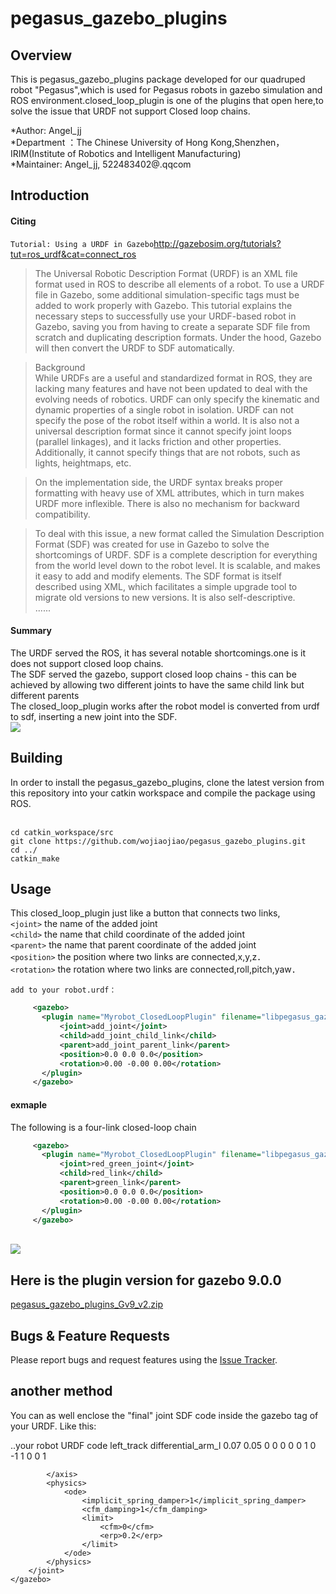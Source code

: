 # pegasus_gazebo_plugins
## Overview
This is pegasus_gazebo_plugins package developed for our quadruped robot "Pegasus",which is used for Pegasus robots in gazebo simulation and ROS environment.closed_loop_plugin is one of the plugins that open here,to solve the issue that URDF not support Closed loop chains.

*Author: Angel_jj
<br>*Department ：The Chinese University of Hong Kong,Shenzhen，IRIM(Institute of Robotics and Intelligent Manufacturing)
<br>*Maintainer: Angel_jj, 522483402@.qqcom

## Introduction
#### Citing

`Tutorial: Using a URDF in Gazebo`http://gazebosim.org/tutorials?tut=ros_urdf&cat=connect_ros

>The Universal Robotic Description Format (URDF) is an XML file format used in ROS to describe all elements of a robot. To use a URDF file in Gazebo, some additional simulation-specific tags must be added to work properly with Gazebo. This tutorial explains the necessary steps to successfully use your URDF-based robot in Gazebo, saving you from having to create a separate SDF file from scratch and duplicating description formats. Under the hood, Gazebo will then convert the URDF to SDF automatically.

>Background
<br>While URDFs are a useful and standardized format in ROS, they are lacking many features and have not been updated to deal with the evolving needs of robotics. URDF can only specify the kinematic and dynamic properties of a single robot in isolation. URDF can not specify the pose of the robot itself within a world. It is also not a universal description format since it cannot specify joint loops (parallel linkages), and it lacks friction and other properties. Additionally, it cannot specify things that are not robots, such as lights, heightmaps, etc.

>On the implementation side, the URDF syntax breaks proper formatting with heavy use of XML attributes, which in turn makes URDF more inflexible. There is also no mechanism for backward compatibility.

>To deal with this issue, a new format called the Simulation Description Format (SDF) was created for use in Gazebo to solve the shortcomings of URDF. SDF is a complete description for everything from the world level down to the robot level. It is scalable, and makes it easy to add and modify elements. The SDF format is itself described using XML, which facilitates a simple upgrade tool to migrate old versions to new versions. It is also self-descriptive.
><br>......

#### Summary
The URDF served the ROS, it has several notable shortcomings.one is it does not support closed loop chains.
<br>The SDF served the gazebo, support closed loop chains - this can be achieved by allowing two different joints to have the same child link but different parents
<br>The closed_loop_plugin works after the robot model is converted from urdf to sdf, inserting a new joint into the SDF.
<br>![](https://github.com/wojiaojiao/pegasus_gazebo_plugins/raw/master/doc/diagram2.png) 
## Building
In order to install the pegasus_gazebo_plugins, clone the latest version from this repository into your catkin workspace and compile the package using ROS.

<br>`cd catkin_workspace/src`
<br>`git clone https://github.com/wojiaojiao/pegasus_gazebo_plugins.git`
<br>`cd ../`
<br>`catkin_make`

## Usage
This closed_loop_plugin just like a button that connects two links,
<br>`<joint>` the name of the added joint
<br>`<child>` the name that child coordinate of the added joint 
<br>`<parent>` the name that parent coordinate of the added joint 
<br>`<position>` the position where two links are connected,x,y,z．
<br>`<rotation>` the rotation where two links are connected,roll,pitch,yaw．

`add to your robot.urdf：`

```XML
     <gazebo>
       <plugin name="Myrobot_ClosedLoopPlugin" filename="libpegasus_gazebo_closed_loop_plugin.so">
           <joint>add_joint</joint>
           <child>add_joint_child_link</child>
           <parent>add_joint_parent_link</parent>
           <position>0.0 0.0 0.0</position>
           <rotation>0.00 -0.00 0.00</rotation>
       </plugin>
     </gazebo>
```
#### exmaple
The following is a four-link closed-loop chain
```XML
     <gazebo>
       <plugin name="Myrobot_ClosedLoopPlugin" filename="libpegasus_gazebo_closed_loop_plugin.so">
           <joint>red_green_joint</joint>
           <child>red_link</child>
           <parent>green_link</parent>
           <position>0.0 0.0 0.0</position>
           <rotation>0.00 -0.00 0.00</rotation>
       </plugin>
     </gazebo>
```
<br>![](https://github.com/wojiaojiao/pegasus_gazebo_plugins/raw/master/doc/diagram1.png) 


## Here is the plugin version for gazebo 9.0.0
 [pegasus_gazebo_plugins_Gv9_v2.zip](https://github.com/wojiaojiao/pegasus_gazebo_plugins/files/3778918/pegasus_gazebo_plugins_Gv9_v2.zip)

## Bugs & Feature Requests
Please report bugs and request features using the [Issue Tracker](https://github.com/wojiaojiao/pegasus_gazebo_plugins/issues).

## another method

You can as well enclose the "final" joint SDF code inside the gazebo tag of your URDF. Like this:

<robot xmlns:xacro="http://www.ros.org/wiki/xacro" name="robot">
    ..your robot URDF code
    <gazebo>
        <joint name="differential_track_l_j" type="revolute">
            <parent>left_track</parent>
            <child>differential_arm_l</child>
            <pose>0.07 0.05 0 0 0 0</pose>
            <axis>
                <xyz>0 1 0</xyz>
                <limit>
                    <lower>-1</lower>
                    <upper>1</upper>
                </limit>
                <dynamics>
                    <spring_reference>0</spring_reference>
                    <spring_stiffness>0</spring_stiffness>
                </dynamics>
                <use_parent_model_frame>1</use_parent_model_frame>
    
            </axis>
            <physics>
                <ode>
                    <implicit_spring_damper>1</implicit_spring_damper>
                    <cfm_damping>1</cfm_damping>
                    <limit>
                        <cfm>0</cfm>
                        <erp>0.2</erp>
                    </limit>
                </ode>
            </physics>
        </joint>
    </gazebo>
</robot>



